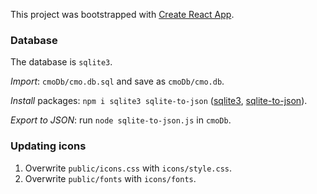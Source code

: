 

This project was bootstrapped with [Create React App](https://github.com/facebook/create-react-app).

### Database

The database is `sqlite3`.

*Import*: `cmoDb/cmo.db.sql` and save as `cmoDb/cmo.db`.

*Install* packages: `npm i sqlite3 sqlite-to-json` ([sqlite3](https://www.npmjs.com/package/sqlite3), [sqlite-to-json](https://www.npmjs.com/package/sqlite-to-json)).

*Export to JSON*: run `node sqlite-to-json.js` in `cmoDb`.

### Updating icons

1. Overwrite `public/icons.css` with `icons/style.css`.
2. Overwrite `public/fonts` with `icons/fonts`.
